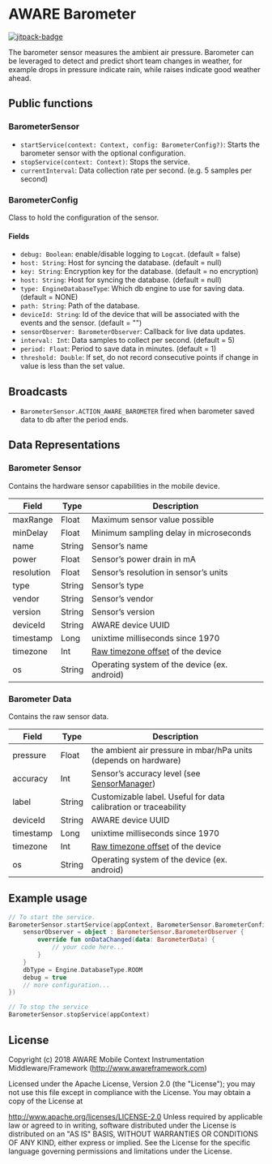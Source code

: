 # AWARE Barometer

[![jitpack-badge](https://jitpack.io/v/awareframework/com.aware.android.sensor.barometer.svg)](https://jitpack.io/#awareframework/com.aware.android.sensor.barometer)

The barometer sensor measures the ambient air pressure. Barometer can be leveraged to detect and predict short team changes in weather, for example drops in pressure indicate rain, while raises indicate good weather ahead.

## Public functions

### BarometerSensor

+ `startService(context: Context, config: BarometerConfig?)`: Starts the barometer sensor with the optional configuration.
+ `stopService(context: Context)`: Stops the service.
+ `currentInterval`: Data collection rate per second. (e.g. 5 samples per second)

### BarometerConfig

Class to hold the configuration of the sensor.

#### Fields

+ `debug: Boolean`: enable/disable logging to `Logcat`. (default = false)
+ `host: String`: Host for syncing the database. (default = null)
+ `key: String`: Encryption key for the database. (default = no encryption)
+ `host: String`: Host for syncing the database. (default = null)
+ `type: EngineDatabaseType`: Which db engine to use for saving data. (default = NONE)
+ `path: String`: Path of the database.
+ `deviceId: String`: Id of the device that will be associated with the events and the sensor. (default = "")
+ `sensorObserver: BarometerObserver`: Callback for live data updates.
+ `interval: Int`: Data samples to collect per second. (default = 5)
+ `period: Float`: Period to save data in minutes. (default = 1)
+ `threshold: Double`: If set, do not record consecutive points if change in value is less than the set value.

## Broadcasts

+ `BarometerSensor.ACTION_AWARE_BAROMETER` fired when barometer saved data to db after the period ends.

## Data Representations

### Barometer Sensor

Contains the hardware sensor capabilities in the mobile device.

| Field      | Type   | Description                                  |
| ---------- | ------ | -------------------------------------------- |
| maxRange   | Float  | Maximum sensor value possible                |
| minDelay   | Float  | Minimum sampling delay in microseconds       |
| name       | String | Sensor’s name                               |
| power      | Float  | Sensor’s power drain in mA                  |
| resolution | Float  | Sensor’s resolution in sensor’s units      |
| type       | String | Sensor’s type                               |
| vendor     | String | Sensor’s vendor                             |
| version    | String | Sensor’s version                            |
| deviceId   | String | AWARE device UUID                            |
| timestamp  | Long   | unixtime milliseconds since 1970             |
| timezone   | Int    | [Raw timezone offset][1] of the device       |
| os         | String | Operating system of the device (ex. android) |

[1]: https://developer.android.com/reference/java/util/TimeZone#getRawOffset()

### Barometer Data

Contains the raw sensor data.

| Field     | Type   | Description                                                      |
| --------- | ------ | ---------------------------------------------------------------- |
| pressure  | Float  | the ambient air pressure in mbar/hPa units (depends on hardware) |
| accuracy  | Int    | Sensor’s accuracy level (see [SensorManager][2])                |
| label     | String | Customizable label. Useful for data calibration or traceability  |
| deviceId  | String | AWARE device UUID                                                |
| timestamp | Long   | unixtime milliseconds since 1970                                 |
| timezone  | Int    | [Raw timezone offset][1] of the device                           |
| os        | String | Operating system of the device (ex. android)                     |

[1]: https://developer.android.com/reference/java/util/TimeZone#getRawOffset()
[2]: http://developer.android.com/reference/android/hardware/SensorManager.html

## Example usage

```kotlin
// To start the service.
BarometerSensor.startService(appContext, BarometerSensor.BarometerConfig().apply {
    sensorObserver = object : BarometerSensor.BarometerObserver {
        override fun onDataChanged(data: BarometerData) {
            // your code here...
        }
    }
    dbType = Engine.DatabaseType.ROOM
    debug = true
    // more configuration...
})

// To stop the service
BarometerSensor.stopService(appContext)
```

## License

Copyright (c) 2018 AWARE Mobile Context Instrumentation Middleware/Framework (http://www.awareframework.com)

Licensed under the Apache License, Version 2.0 (the "License"); you may not use this file except in compliance with the License. You may obtain a copy of the License at

http://www.apache.org/licenses/LICENSE-2.0
Unless required by applicable law or agreed to in writing, software distributed under the License is distributed on an "AS IS" BASIS, WITHOUT WARRANTIES OR CONDITIONS OF ANY KIND, either express or implied. See the License for the specific language governing permissions and limitations under the License.
